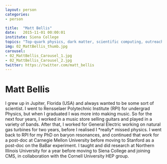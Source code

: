 ```yaml
---
layout: person
categories:
- person

title:  "Matt Bellis"
date:   2015-11-01 00:00:01
institute: Siena College
topics: "Top-quark physics, dark matter, scientific computing, outreach, teaching"
img: 02_MattBellis_thumb.jpg
carousel:
- 02_MattBellis_Carousel_1.jpg
- 02_MattBellis_Carousel_2.jpg
twitter: https://twitter.com/matt_bellis
---
```


# Matt Bellis

I grew up in Jupiter, Florida (USA) and always wanted to be some sort of scientist. I went to Rensselaer Polytechnic Institute (RPI) for undergrad Physics, but when I graduated I was more into making music. So for the next four years, I worked in a music store selling guitars and played in a variety of bands. After that, I worked for General Electric working on natural gas turbines for two years, before I realised I \*really\* missed physics. I went back to RPI for my PhD on baryon resonances, and continued that work for a post-doc at Carnegie Mellon University before moving to Stanford as a post-doc on the BaBar experiment. I taught and did research at Northern Illinois University for a year before moving to Siena College and joining CMS, in collaboration with the Cornell University HEP group.
